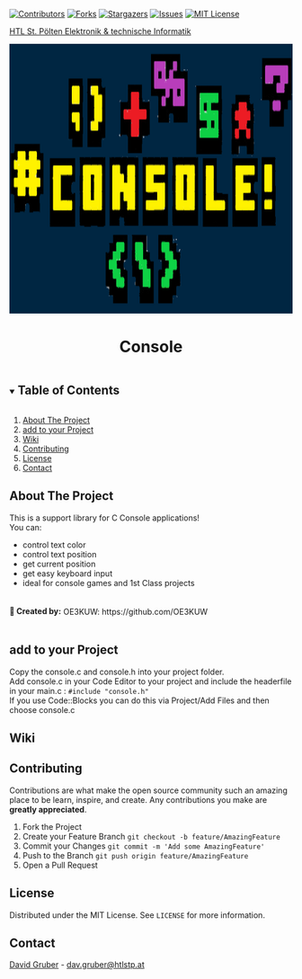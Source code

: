 
[![Contributors][contributors-shield]][contributors-url]
[![Forks][forks-shield]][forks-url]
[![Stargazers][stars-shield]][stars-url]
[![Issues][issues-shield]][issues-url]
[![MIT License][license-shield]][license-url]

<a href="https://github.com/codingmiracle/htlstp-el">HTL St. Pölten   Elektronik & technische Informatik</a>

<p align="center">
  <a href="https://github.com/codingmiracle/Console">
    <img src="Graphics/Console.png" alt="Logo" width="1500" height="480">
  </a>
<br />
  
 <h1 align="center">Console</h1>
 
<!-- TABLE OF CONTENTS -->
<details open="open">
  <summary><h2 style="display: inline-block">Table of Contents</h2></summary>
  <ol>
    <li>
      <a href="#about-the-project">About The Project</a>
    <li><a href="#add-to-your-project">add to your Project</a></li>
    <li><a href="#Wiki">Wiki</a></li>
    <li><a href="#contributing">Contributing</a></li>
    <li><a href="#license">License</a></li>
    <li><a href="#contact">Contact</a></li>
  </ol>
</details>



<!-- ABOUT THE PROJECT -->
## About The Project

This is a support library for C Console applications! 
<br /> You can:
* control text color
* control text position
* get current position
* get easy keyboard input
* ideal for console games and 1st Class projects

<h4 style="display: inline-block">🙏 Created by:</h4>
OE3KUW: https://github.com/OE3KUW



## add to your Project

Copy the console.c and console.h into your project folder. <br />Add console.c in your Code Editor to your project and include the headerfile in your main.c : `#include "console.h"`
<br />
If you use Code::Blocks you can do this via Project/Add Files and then choose console.c

## Wiki

<!-- CONTRIBUTING -->
## Contributing

Contributions are what make the open source community such an amazing place to be learn, inspire, and create. Any contributions you make are **greatly appreciated**.

1. Fork the Project
2. Create your Feature Branch `git checkout -b feature/AmazingFeature`
3. Commit your Changes `git commit -m 'Add some AmazingFeature'`
4. Push to the Branch `git push origin feature/AmazingFeature`
5. Open a Pull Request

<!-- LICENSE -->
## License

Distributed under the MIT License. See `LICENSE` for more information.



<!-- CONTACT -->
## Contact

<a href="https://github.com/codingmiracle">David Gruber</a> - dav.gruber@htlstp.at









<!-- MARKDOWN LINKS & IMAGES -->
<!-- https://www.markdownguide.org/basic-syntax/#reference-style-links -->
[contributors-shield]: https://img.shields.io/github/contributors/codingmiracle/Console.svg?style=for-the-badge
[contributors-url]: https://github.com/codingmiracle/Console/graphs/contributors
[forks-shield]: https://img.shields.io/github/forks/codingmiracle/Console.svg?style=for-the-badge
[forks-url]: https://github.com/codingmiracle/Console/network/members
[stars-shield]: https://img.shields.io/github/stars/codingmiracle/Console.svg?style=for-the-badge
[stars-url]: https://github.com/codingmiracle/Console/stargazers
[issues-shield]: https://img.shields.io/github/issues/codingmiracle/Console.svg?style=for-the-badge
[issues-url]: https://github.com/codingmiracle/Console/issues
[license-shield]: https://img.shields.io/github/license/codingmiracle/Console.svg?style=for-the-badge
[license-url]: https://github.com/codingmiracle/Console/LICENSE.txt
